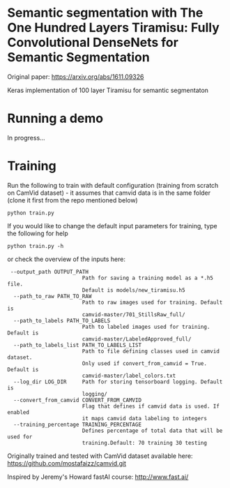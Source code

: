# Semantic segmentation with The One Hundred Layers Tiramisu: Fully Convolutional DenseNets for Semantic Segmentation

Original paper:
https://arxiv.org/abs/1611.09326

Keras implementation of 100 layer Tiramisu for semantic segmentaton

# Running a demo
In progress...

# Training

Run the following to train with default configuration (training from scratch on CamVid dataset) - it assumes that camvid data is in the same folder (clone it first from the repo mentioned below)
```
python train.py
```

If you would like to change the default input parameters for training, type the following for help
```
python train.py -h
```

or check the overview of the inputs here:

```
 --output_path OUTPUT_PATH
                        Path for saving a training model as a *.h5 file.
                        Default is models/new_tiramisu.h5
  --path_to_raw PATH_TO_RAW
                        Path to raw images used for training. Default is
                        camvid-master/701_StillsRaw_full/
  --path_to_labels PATH_TO_LABELS
                        Path to labeled images used for training. Default is
                        camvid-master/LabeledApproved_full/
  --path_to_labels_list PATH_TO_LABELS_LIST
                        Path to file defining classes used in camvid dataset.
                        Only used if convert_from_camvid = True. Default is
                        camvid-master/label_colors.txt
  --log_dir LOG_DIR     Path for storing tensorboard logging. Default is
                        logging/
  --convert_from_camvid CONVERT_FROM_CAMVID
                        Flag that defines if camvid data is used. If enabled
                        it maps camvid data labeling to integers
  --training_percentage TRAINING_PERCENTAGE
                        Defines percentage of total data that will be used for
                        training.Default: 70 training 30 testing
```

Originally trained and tested with CamVid dataset available here: https://github.com/mostafaizz/camvid.git

Inspired by Jeremy's Howard fastAI course: http://www.fast.ai/
